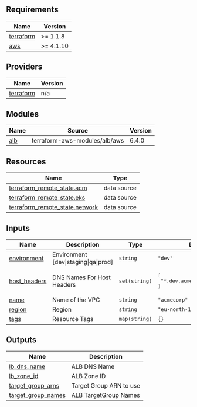 <!-- BEGIN_TF_DOCS -->
## Requirements

| Name | Version |
|------|---------|
| <a name="requirement_terraform"></a> [terraform](#requirement\_terraform) | >= 1.1.8 |
| <a name="requirement_aws"></a> [aws](#requirement\_aws) | >= 4.1.10 |

## Providers

| Name | Version |
|------|---------|
| <a name="provider_terraform"></a> [terraform](#provider\_terraform) | n/a |

## Modules

| Name | Source | Version |
|------|--------|---------|
| <a name="module_alb"></a> [alb](#module\_alb) | terraform-aws-modules/alb/aws | 6.4.0 |

## Resources

| Name | Type |
|------|------|
| [terraform_remote_state.acm](https://registry.terraform.io/providers/hashicorp/terraform/latest/docs/data-sources/remote_state) | data source |
| [terraform_remote_state.eks](https://registry.terraform.io/providers/hashicorp/terraform/latest/docs/data-sources/remote_state) | data source |
| [terraform_remote_state.network](https://registry.terraform.io/providers/hashicorp/terraform/latest/docs/data-sources/remote_state) | data source |

## Inputs

| Name | Description | Type | Default | Required |
|------|-------------|------|---------|:--------:|
| <a name="input_environment"></a> [environment](#input\_environment) | Environment [dev\|staging\|qa\|prod] | `string` | `"dev"` | no |
| <a name="input_host_headers"></a> [host\_headers](#input\_host\_headers) | DNS Names For Host Headers | `set(string)` | <pre>[<br>  "*.dev.acmecorpresearch.com"<br>]</pre> | no |
| <a name="input_name"></a> [name](#input\_name) | Name of the VPC | `string` | `"acmecorp"` | no |
| <a name="input_region"></a> [region](#input\_region) | Region | `string` | `"eu-north-1"` | no |
| <a name="input_tags"></a> [tags](#input\_tags) | Resource Tags | `map(string)` | `{}` | no |

## Outputs

| Name | Description |
|------|-------------|
| <a name="output_lb_dns_name"></a> [lb\_dns\_name](#output\_lb\_dns\_name) | ALB DNS Name |
| <a name="output_lb_zone_id"></a> [lb\_zone\_id](#output\_lb\_zone\_id) | ALB Zone ID |
| <a name="output_target_group_arns"></a> [target\_group\_arns](#output\_target\_group\_arns) | Target Group ARN to use |
| <a name="output_target_group_names"></a> [target\_group\_names](#output\_target\_group\_names) | ALB TargetGroup Names |
<!-- END_TF_DOCS -->